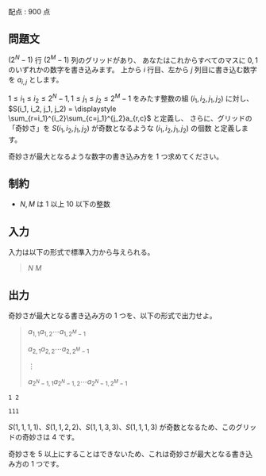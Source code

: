 配点 : $900$ 点

## 問題文

$(2^N - 1)$ 行 $(2^M-1)$ 列のグリッドがあり、
あなたはこれからすべてのマスに $0, 1$ のいずれかの数字を書き込みます。
上から $i$ 行目、左から $j$ 列目に書き込む数字を $a_{i,j}$ とします。

$1\leq i_1 \leq i_2\leq 2^N-1, 1\leq j_1 \leq j_2\leq 2^M-1$ をみたす整数の組 $(i_1, i_2, j_1, j_2)$ に対し、
$S(i_1, i_2, j_1, j_2) = \displaystyle \sum_{r=i_1}^{i_2}\sum_{c=j_1}^{j_2}a_{r,c}$ 
と定義し、
さらに、グリッドの「奇妙さ」を $S(i_1, i_2, j_1, j_2)$ が奇数となるような $(i_1, i_2, j_1, j_2)$ の個数 と定義します。

奇妙さが最大となるような数字の書き込み方を $1$ つ求めてください。

## 制約

- $N, M$ は $1$ 以上 $10$ 以下の整数

## 入力

入力は以下の形式で標準入力から与えられる。

> $N$ $M$

## 出力

奇妙さが最大となる書き込み方の $1$ つを、以下の形式で出力せよ。

> $a_{1,1}a_{1,2}\cdots a_{1,2^M-1}$
> 
> $a_{2,1}a_{2,2}\cdots a_{2,2^M-1}$
> 
> $\vdots$
> 
> $a_{2^N-1,1}a_{2^N-1,2}\cdots a_{2^N-1,2^M-1}$

```input1
1 2
```

```output1
111
```

$S(1, 1, 1, 1)$、$S(1, 1, 2, 2)$、$S(1, 1, 3, 3)$、$S(1, 1, 1, 3)$ が奇数となるため、このグリッドの奇妙さは $4$ です。

奇妙さを $5$ 以上にすることはできないため、これは奇妙さが最大となる書き込み方の $1$ つです。